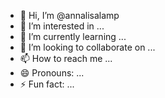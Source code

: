 - 👋 Hi, I’m @annalisalamp
- 👀 I’m interested in ...
- 🌱 I’m currently learning ...
- 💞️ I’m looking to collaborate on ...
- 📫 How to reach me ...
- 😄 Pronouns: ...
- ⚡ Fun fact: ...

<!---
annalisalamp/annalisalamp is a ✨ special ✨ repository because its `README.md` (this file) appears on your GitHub profile.
You can click the Preview link to take a look at your changes.
--->
